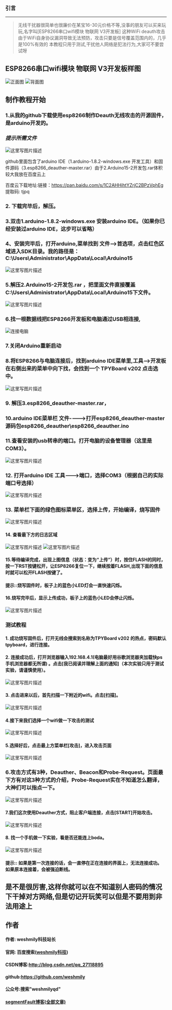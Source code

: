 ### 引言


----------
> 无线干扰器很简单也很廉价在某宝16-30元价格不等,没事的朋友可以买来玩玩,名字叫[ESP8266串口wifi模块 物联网 V3开发板]
> 这种WiFi deauth攻击由于WiFi自身协议漏洞导致无法预防，攻击只要是信号覆盖范围内的，几乎是100%有效的
> 本教程只用于测试,干扰他人网络是犯法行为,大家可不要尝试呀
## ESP8266串口wifi模块 物联网 V3开发板样图
![正面图](http://img.blog.csdn.net/20180307105131963?watermark/2/text/aHR0cDovL2Jsb2cuY3Nkbi5uZXQvcXFfMjcxMTg4OTU=/font/5a6L5L2T/fontsize/400/fill/I0JBQkFCMA==/dissolve/70)
![背面图](http://img.blog.csdn.net/20180307105104810?watermark/2/text/aHR0cDovL2Jsb2cuY3Nkbi5uZXQvcXFfMjcxMTg4OTU=/font/5a6L5L2T/fontsize/400/fill/I0JBQkFCMA==/dissolve/70)

## 制作教程开始

### 1.从我的github下载使用esp8266制作Deauth无线攻击的开源固件，是arduino开发的。
### *提示所需文件*
![这里写图片描述](http://img.blog.csdn.net/20180307114407107?watermark/2/text/aHR0cDovL2Jsb2cuY3Nkbi5uZXQvcXFfMjcxMTg4OTU=/font/5a6L5L2T/fontsize/400/fill/I0JBQkFCMA==/dissolve/70)

 github里面包含了arduino IDE（1.arduino-1.8.2-windows.exe 开发工具）和固件源码（3.esp8266_deauther-master.rar）由于2.Arduino15-2开发包.rar体积较大我放在百度云上

 百度云下载地址:链接：https://pan.baidu.com/s/1C2AHHihtYZrjC2BPzVphEg 提取码: tjpq 
###  2. 下载完毕后，解压。
###  3.双击1.arduino-1.8.2-windows.exe 安装arduino IDE。（如果你已经安装过arduino IDE，这步可以省略）

### 4、安装完毕后，打开arduino,菜单找到 文件—>首选项，点击红色区域进入SDK目录。我的路径是：C:\Users\Administrator\AppData\Local\Arduino15

![这里写图片描述](http://img.blog.csdn.net/20180307105945817?watermark/2/text/aHR0cDovL2Jsb2cuY3Nkbi5uZXQvcXFfMjcxMTg4OTU=/font/5a6L5L2T/fontsize/400/fill/I0JBQkFCMA==/dissolve/70)
### 5.解压2.Arduino15-2开发包.rar ，把里面文件直接覆盖C:\Users\Administrator\AppData\Local\Arduino15下文件。

![这里写图片描述](http://img.blog.csdn.net/20180307110220614?watermark/2/text/aHR0cDovL2Jsb2cuY3Nkbi5uZXQvcXFfMjcxMTg4OTU=/font/5a6L5L2T/fontsize/400/fill/I0JBQkFCMA==/dissolve/70)

### 6.找一根数据线把ESP8266开发板和电脑通过USB相连接,
![连接电脑](http://img.blog.csdn.net/20180307110736481?watermark/2/text/aHR0cDovL2Jsb2cuY3Nkbi5uZXQvcXFfMjcxMTg4OTU=/font/5a6L5L2T/fontsize/400/fill/I0JBQkFCMA==/dissolve/70)
### 7.关闭Arduino重新启动

### 8.将ESP8266与电脑连接后，找到arduino IDE菜单里,工具—>开发板 在右侧出来的菜单中向下找，会找到一个 TPYBoard v202 点击选中。
![这里写图片描述](http://img.blog.csdn.net/20180307111049303?watermark/2/text/aHR0cDovL2Jsb2cuY3Nkbi5uZXQvcXFfMjcxMTg4OTU=/font/5a6L5L2T/fontsize/400/fill/I0JBQkFCMA==/dissolve/70)
### 9. 解压3.esp8266_deauther-master.rar，

### 10.arduino IDE菜单栏 文件---->打开esp8266_deauther-master源码包esp8266_deauther\esp8266_deauther.ino

### 11.查看安装的usb转串的端口。打开电脑的设备管理器（这里是COM3）。
![这里写图片描述](http://img.blog.csdn.net/20180307112308508?watermark/2/text/aHR0cDovL2Jsb2cuY3Nkbi5uZXQvcXFfMjcxMTg4OTU=/font/5a6L5L2T/fontsize/400/fill/I0JBQkFCMA==/dissolve/70)

### 12.   打开arduino IDE 工具--->端口，选择COM3（根据自己的实际端口号选择）
![这里写图片描述](http://img.blog.csdn.net/20180307112442515?watermark/2/text/aHR0cDovL2Jsb2cuY3Nkbi5uZXQvcXFfMjcxMTg4OTU=/font/5a6L5L2T/fontsize/400/fill/I0JBQkFCMA==/dissolve/70)
### 13.  菜单栏下面的绿色图标菜单区，选择上传，开始编译，烧写固件
![这里写图片描述](http://img.blog.csdn.net/2018030711261422?watermark/2/text/aHR0cDovL2Jsb2cuY3Nkbi5uZXQvcXFfMjcxMTg4OTU=/font/5a6L5L2T/fontsize/400/fill/I0JBQkFCMA==/dissolve/70)
#### 14.  查看最下方的日志区域
![这里写图片描述](http://img.blog.csdn.net/20180307112701542?watermark/2/text/aHR0cDovL2Jsb2cuY3Nkbi5uZXQvcXFfMjcxMTg4OTU=/font/5a6L5L2T/fontsize/400/fill/I0JBQkFCMA==/dissolve/70)
![这里写图片描述](http://img.blog.csdn.net/20180307112726779?watermark/2/text/aHR0cDovL2Jsb2cuY3Nkbi5uZXQvcXFfMjcxMTg4OTU=/font/5a6L5L2T/fontsize/400/fill/I0JBQkFCMA==/dissolve/70)

#### 15.等待编译完成，出现上图信息（状态：变为“上传”）时，按住FLASH的同时，按一下RST按键松开，让ESP8266复位一下，继续按着FLASH,出现下面的信息时就可以松开FLASH按键了。

#### 提示::烧写固件时，板子上的蓝色小LED灯会一直快速闪烁。

#### 16.烧写完毕后，显示上传成功，板子上的蓝色小LED会停止闪烁。
![这里写图片描述](http://img.blog.csdn.net/20180307112935967?watermark/2/text/aHR0cDovL2Jsb2cuY3Nkbi5uZXQvcXFfMjcxMTg4OTU=/font/5a6L5L2T/fontsize/400/fill/I0JBQkFCMA==/dissolve/70)

### 测试教程
#### 1. 成功烧写固件后，打开无线会搜索到名称为TPYBoard v202 的热点，密码默认tpyboard，进行连接。
#### 2. 连接成功后，打开浏览器输入192.168.4.1(电脑最好用谷歌浏览器夹加载快ps手机浏览器都无所谓) 。点击[我已阅读并理解上面的通知]（本次实验只用于测试实验，请谨慎使用）。
![这里写图片描述](http://img.blog.csdn.net/20180307113213126?watermark/2/text/aHR0cDovL2Jsb2cuY3Nkbi5uZXQvcXFfMjcxMTg4OTU=/font/5a6L5L2T/fontsize/400/fill/I0JBQkFCMA==/dissolve/70)

#### 3. 点击进来以后，首先扫描一下附近的wifi。点击[扫描]。
![这里写图片描述](http://img.blog.csdn.net/20180307113337418?watermark/2/text/aHR0cDovL2Jsb2cuY3Nkbi5uZXQvcXFfMjcxMTg4OTU=/font/5a6L5L2T/fontsize/400/fill/I0JBQkFCMA==/dissolve/70)
#### 4.接下来我们选择一个wifi做一下攻击的测试
![这里写图片描述](http://img.blog.csdn.net/20180307113438112?watermark/2/text/aHR0cDovL2Jsb2cuY3Nkbi5uZXQvcXFfMjcxMTg4OTU=/font/5a6L5L2T/fontsize/400/fill/I0JBQkFCMA==/dissolve/70)
#### 5.选择好后，点击最上方菜单栏[攻击]，进入攻击页面
![这里写图片描述](http://img.blog.csdn.net/20180307113514785?watermark/2/text/aHR0cDovL2Jsb2cuY3Nkbi5uZXQvcXFfMjcxMTg4OTU=/font/5a6L5L2T/fontsize/400/fill/I0JBQkFCMA==/dissolve/70)
### 6.攻击方式有3种，Deauther、Beacon和Probe-Request。页面最下方有对这3种方式的介绍，Probe-Request实在不知道怎么翻译，大神们可以指点一下。
![这里写图片描述](http://img.blog.csdn.net/20180307113603121?watermark/2/text/aHR0cDovL2Jsb2cuY3Nkbi5uZXQvcXFfMjcxMTg4OTU=/font/5a6L5L2T/fontsize/400/fill/I0JBQkFCMA==/dissolve/70)
#### 7.我们这次使用Deauther方式，阻止客户端连接，点击[START]开始攻击。
![这里写图片描述](http://img.blog.csdn.net/20180307113633464?watermark/2/text/aHR0cDovL2Jsb2cuY3Nkbi5uZXQvcXFfMjcxMTg4OTU=/font/5a6L5L2T/fontsize/400/fill/I0JBQkFCMA==/dissolve/70)
#### 8.  找一个手机做一下实验，看是否还能连上boda。
![这里写图片描述](http://img.blog.csdn.net/20180307113721930?watermark/2/text/aHR0cDovL2Jsb2cuY3Nkbi5uZXQvcXFfMjcxMTg4OTU=/font/5a6L5L2T/fontsize/400/fill/I0JBQkFCMA==/dissolve/70)
#### 提示::  如果是第一次连接的话，会一直停在正在连接的界面上，无法连接成功。 如果原本连接着，会被强迫断线。
## 是不是很厉害,这样你就可以在不知道别人密码的情况下干掉对方网络,但是切记开玩笑可以但是不要用到非法用途上

## 作者
#### 作者: weshmily科技站长
#### 官网: 百度搜索([weshmily科技](http://weareshmily.top/ "weshmily科技"))
#### CSDN博客:http://blog.csdn.net/qq_27118895
#### github:https://github.com/weshmily
#### 公众号:搜索"weshmilyqd"
#### [segmentFault博客(全部文章)](https://segmentfault.com/u/weshmilyqd)
